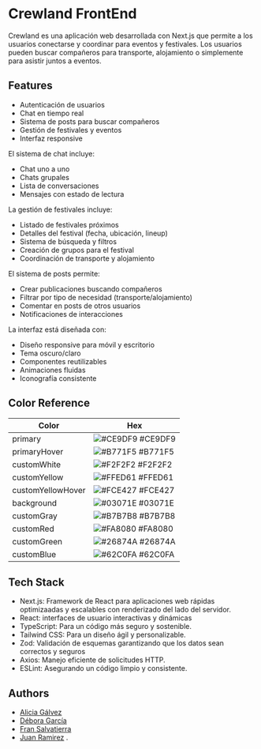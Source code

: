 # Crewland FrontEnd

Crewland es una aplicación web desarrollada con Next.js que permite a los usuarios conectarse y coordinar para eventos y festivales. Los usuarios pueden buscar compañeros para transporte, alojamiento o simplemente para asistir juntos a eventos.

## Features

- Autenticación de usuarios
- Chat en tiempo real
- Sistema de posts para buscar compañeros
- Gestión de festivales y eventos
- Interfaz responsive

El sistema de chat incluye:

- Chat uno a uno
- Chats grupales
- Lista de conversaciones
- Mensajes con estado de lectura

La gestión de festivales incluye:

- Listado de festivales próximos
- Detalles del festival (fecha, ubicación, lineup)
- Sistema de búsqueda y filtros
- Creación de grupos para el festival
- Coordinación de transporte y alojamiento

El sistema de posts permite:

- Crear publicaciones buscando compañeros
- Filtrar por tipo de necesidad (transporte/alojamiento)
- Comentar en posts de otros usuarios
- Notificaciones de interacciones

La interfaz está diseñada con:

- Diseño responsive para móvil y escritorio
- Tema oscuro/claro
- Componentes reutilizables
- Animaciones fluidas
- Iconografía consistente

## Color Reference

| Color             | Hex                                                              |
| ----------------- | ---------------------------------------------------------------- |
| primary           | ![#CE9DF9](https://via.placeholder.com/10/CE9DF9?text=+) #CE9DF9 |
| primaryHover      | ![#B771F5](https://via.placeholder.com/10/B771F5?text=+) #B771F5 |
| customWhite       | ![#F2F2F2](https://via.placeholder.com/10/F2F2F2?text=+) #F2F2F2 |
| customYellow      | ![#FFED61](https://via.placeholder.com/10/FFED61?text=+) #FFED61 |
| customYellowHover | ![#FCE427](https://via.placeholder.com/10/FCE427?text=+) #FCE427 |
| background        | ![#03071E](https://via.placeholder.com/10/03071E?text=+) #03071E |
| customGray        | ![#B7B7B8](https://via.placeholder.com/10/B7B7B8?text=+) #B7B7B8 |
| customRed         | ![#FA8080](https://via.placeholder.com/10/FA8080?text=+) #FA8080 |
| customGreen       | ![#26874A](https://via.placeholder.com/10/26874A?text=+) #26874A |
| customBlue        | ![#62C0FA](https://via.placeholder.com/10/62C0FA?text=+) #62C0FA |

## Tech Stack

- Next.js: Framework de React para aplicaciones web rápidas optimizaadas y escalables con renderizado del lado del servidor.
- React: interfaces de usuario interactivas y dinámicas
- TypeScript: Para un código más seguro y sostenible.
- Tailwind CSS: Para un diseño ágil y personalizable.
- Zod: Validación de esquemas garantizando que los datos sean correctos y seguros
- Axios: Manejo eficiente de solicitudes HTTP.
- ESLint: Asegurando un código limpio y consistente.

## Authors

- [Alicia Gálvez](https://www.github.com/alicia4079)
- [Débora García](https://www.github.com/debi312)
- [Fran Salvatierra](https://www.github.com/Ridie-Kings)
- [Juan Ramirez](https://www.github.com/juanRcoder)
  .
